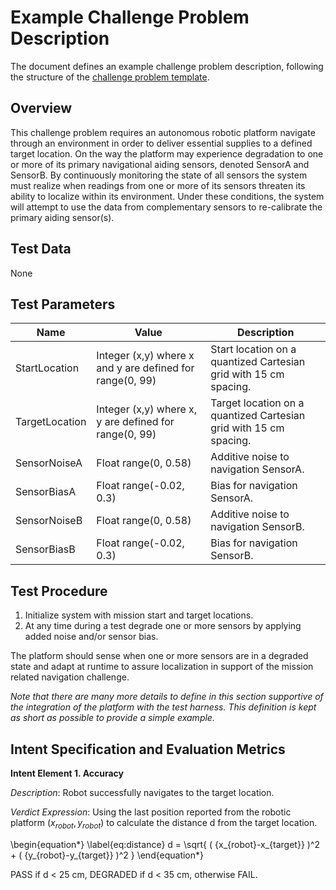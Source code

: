 # Example Challenge Problem Description

The document defines an example challenge problem description, following the structure of the [challenge problem template](./cp_template.md).


## Overview

This challenge problem requires an autonomous robotic platform navigate through an environment in order to deliver essential supplies to a defined target location. On the way the platform may experience degradation to one or more of its primary navigational aiding sensors, denoted SensorA and SensorB. By continuously monitoring the state of all sensors the system must realize when readings from one or more of its sensors threaten its ability to localize within its environment. Under these conditions, the system will attempt to use the data from complementary sensors to re-calibrate the primary aiding sensor(s).

## Test Data

None

## Test Parameters

| Name           | Value                        | Description  |
| ----------- | ---------------- | ----------------------------------- | 
| StartLocation | Integer (x,y) where x and y are defined for range(0, 99) | Start location on a quantized Cartesian grid with 15 cm spacing. |
| TargetLocation | Integer (x,y) where x, y are defined for range(0, 99) | Target location on a quantized Cartesian grid with 15 cm spacing. |
| SensorNoiseA | Float range(0, 0.58) | Additive noise to navigation SensorA. |
| SensorBiasA | Float range(-0.02, 0.3) | Bias for navigation SensorA. |
| SensorNoiseB | Float range(0, 0.58) | Additive noise to navigation SensorB. |
| SensorBiasB | Float range(-0.02, 0.3) | Bias for navigation SensorB. |

## Test Procedure

1. Initialize system with mission start and target locations.
2. At any time during a test degrade one or more sensors by applying added noise and/or sensor bias.

The platform should sense when one or more sensors are in a degraded state and adapt at runtime to assure localization in support of the mission related navigation challenge. 

*Note that there are many more details to define in this section supportive of the integration of the platform with the test harness. This definition is kept as short as possible to provide a simple example.*

## Intent Specification and Evaluation Metrics

**Intent Element 1. Accuracy**

*Description*: Robot successfully navigates to the target location.

*Verdict Expression*: Using the last position reported from the robotic platform $(x_{robot}, y_{robot})$ to calculate the distance d from the target location.

\begin{equation*}
\label{eq:distance}
d = \sqrt{ ( {x_{robot}-x_{target}} )^2 + ( {y_{robot}-y_{target}} )^2 } 
\end{equation*}

PASS if d < 25 cm, DEGRADED if d < 35 cm, otherwise FAIL.